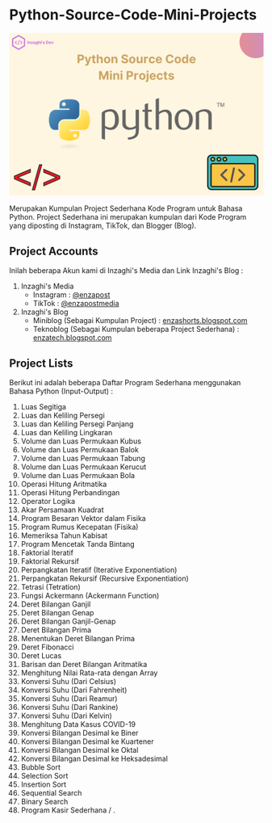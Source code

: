 # Python-Source-Code-Mini-Projects

![Python Source Code Mini Projects](/images/python-source-code-mini-projects.png)

Merupakan Kumpulan Project Sederhana Kode Program untuk Bahasa Python. Project Sederhana ini merupakan kumpulan dari Kode Program yang diposting di Instagram, TikTok, dan Blogger (Blog).

## Project Accounts

Inilah beberapa Akun kami di Inzaghi's Media dan Link Inzaghi's Blog :

1. Inzaghi's Media
   * Instagram : [@enzapost](https://www.instagram.com/enzapost)
   * TikTok : [@enzapostmedia](https://www.tiktok.com/@enzapostmedia)
2. Inzaghi's Blog
   * Miniblog (Sebagai Kumpulan Project) : [enzashorts.blogspot.com](https://enzashorts.blogspot.com)
   * Teknoblog (Sebagai Kumpulan beberapa Project Sederhana) : [enzatech.blogspot.com](https://enzatech.blogspot.com)

## Project Lists

Berikut ini adalah beberapa Daftar Program Sederhana menggunakan Bahasa Python (Input-Output) :
1. Luas Segitiga
2. Luas dan Keliling Persegi
3. Luas dan Keliling Persegi Panjang
4. Luas dan Keliling Lingkaran
5. Volume dan Luas Permukaan Kubus
6. Volume dan Luas Permukaan Balok
7. Volume dan Luas Permukaan Tabung
8. Volume dan Luas Permukaan Kerucut
9. Volume dan Luas Permukaan Bola
10. Operasi Hitung Aritmatika
11. Operasi Hitung Perbandingan
12. Operator Logika
13. Akar Persamaan Kuadrat
14. Program Besaran Vektor dalam Fisika
15. Program Rumus Kecepatan (Fisika)
16. Memeriksa Tahun Kabisat
17. Program Mencetak Tanda Bintang
18. Faktorial Iteratif
19. Faktorial Rekursif
20. Perpangkatan Iteratif (Iterative Exponentiation)
21. Perpangkatan Rekursif (Recursive Exponentiation)
22. Tetrasi (Tetration)
23. Fungsi Ackermann (Ackermann Function)
24. Deret Bilangan Ganjil
25. Deret Bilangan Genap
26. Deret Bilangan Ganjil-Genap
27. Deret Bilangan Prima
28. Menentukan Deret Bilangan Prima
29. Deret Fibonacci
30. Deret Lucas
31. Barisan dan Deret Bilangan Aritmatika
32. Menghitung Nilai Rata-rata dengan Array
33. Konversi Suhu (Dari Celsius)
34. Konversi Suhu (Dari Fahrenheit)
35. Konversi Suhu (Dari Reamur)
36. Konversi Suhu (Dari Rankine)
37. Konversi Suhu (Dari Kelvin)
38. Menghitung Data Kasus COVID-19
39. Konversi Bilangan Desimal ke Biner
40. Konversi Bilangan Desimal ke Kuartener
41. Konversi Bilangan Desimal ke Oktal
42. Konversi Bilangan Desimal ke Heksadesimal
43. Bubble Sort
44. Selection Sort
45. Insertion Sort
46. Sequential Search
47. Binary Search
48. Program Kasir Sederhana
/
.

